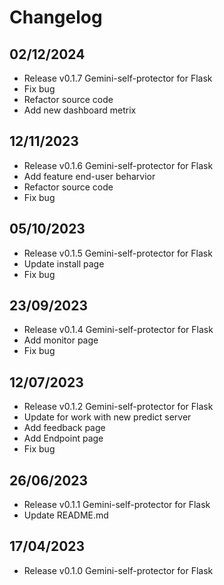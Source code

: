 # Changelog

## 02/12/2024

- Release v0.1.7 Gemini-self-protector for Flask
- Fix bug
- Refactor source code
- Add new dashboard metrix

## 12/11/2023

- Release v0.1.6 Gemini-self-protector for Flask
- Add feature end-user beharvior
- Refactor source code
- Fix bug

## 05/10/2023
- Release v0.1.5 Gemini-self-protector for Flask
- Update install page
- Fix bug

## 23/09/2023
- Release v0.1.4 Gemini-self-protector for Flask
- Add monitor page
- Fix bug

## 12/07/2023
- Release v0.1.2 Gemini-self-protector for Flask
- Update for work with new predict server
- Add feedback page
- Add Endpoint page
- Fix bug

## 26/06/2023

- Release v0.1.1 Gemini-self-protector for Flask
- Update README.md

## 17/04/2023

- Release v0.1.0 Gemini-self-protector for Flask
